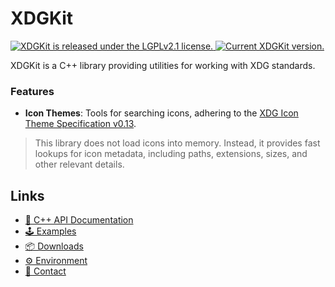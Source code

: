 # XDGKit

<p align="left">
  <a href="https://github.com/CuarzoSoftware/XDGKit/blob/main/LICENSE">
    <img src="https://img.shields.io/badge/license-LGPLv2.1-blue.svg" alt="XDGKit is released under the LGPLv2.1 license." />
  </a>
  <a href="https://github.com/CuarzoSoftware/XDGKit">
    <img src="https://img.shields.io/badge/version-1.0.0-brightgreen" alt="Current XDGKit version." />
  </a>
</p>

XDGKit is a C++ library providing utilities for working with XDG standards.

### Features

- **Icon Themes**: Tools for searching icons, adhering to the [XDG Icon Theme Specification v0.13](https://specifications.freedesktop.org/icon-theme-spec/latest/#overview).

> This library does not load icons into memory. Instead, it provides fast lookups for icon metadata, including paths, extensions, sizes, and other relevant details.

## Links

* [📖 C++ API Documentation](https://cuarzosoftware.github.io/XDGKit/annotated.html)
* [🕹️ Examples](https://cuarzosoftware.github.io/XDGKit/examples_page.html)
* [📦 Downloads](https://cuarzosoftware.github.io/XDGKit/downloads_page.html)
* [⚙️ Environment](https://cuarzosoftware.github.io/XDGKit/environment_page.html)
* [💬 Contact](https://cuarzosoftware.github.io/XDGKit/contact_page.html)
